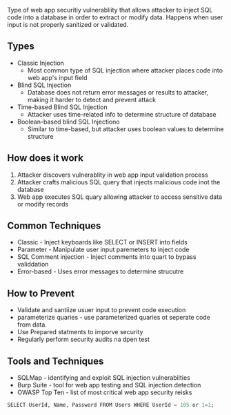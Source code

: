 Type of web app securitiy vulnerabliity that allows attacker to inject SQL code into a database in order to extract or modify data.
Happens when user input is not properly sanitized or validated. 
## Types
* Classic Injection
	* Most common type of SQL injection where attacker places code into web app's input field
* Blind SQL Injection
	* Database does not return error messages or results to attacker, making it harder to detect and prevent attack
* Time-based Blind SQL Injection
	* Attacker uses time-related info to determine structure of database
* Boolean-based blind SQL Injectiono
	* Similar to time-based, but attacker uses boolean values to determine structure
## How does it work
1. Attacker discovers vulnerablity in web app input validation process
2. Attacker crafts malicious SQL query that injects malicious code inot the database
3. Web app executes SQL quary allowing attacker to access sensitive data or modify records
## Common Techniques
* Classic - Inject keyboards like SELECT or INSERT into fields
* Parameter - Manipulate user input paremeters to inject code
* SQL Comment injection - Inject comments into quart to bypass validdation
* Error-based - Uses error messages to determine strucutre
## How to Prevent
* Validate and santiize usuer input to prevent code execution
* parameterize quaries - use parameterized quaries ot seperate code from data.
* Use Prepared statments to imporve security
* Regularly perform security audits na dpen test
## Tools and Techniques
* SQLMap - identifying and exploit SQL injection vulnerabilties
* Burp Suite - tool for web app testing and SQL injection detection
* OWASP Top Ten - list of most critical web app security reisks
```sql
SELECT UserId, Name, Password FROM Users WHERE UserId = 105 or 1=1;
```